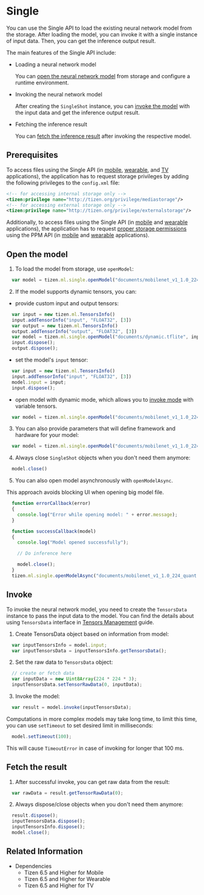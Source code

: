 # Single
You can use the Single API to load the existing neural network model from the storage. After loading the model, you can invoke it with a single instance of input data. Then, you can get the inference output result.

The main features of the Single API include:

- Loading a neural network model

  You can [open the neural network model](#open-the-model) from storage and configure a runtime environment.

- Invoking the neural network model

  After creating the `SingleShot` instance, you can [invoke the model](#invoke) with the input data and get the inference output result.

- Fetching the inference result

  You can [fetch the inference result](#fetch-the-result) after invoking the respective model.

## Prerequisites
To access files using the Single API (in [mobile](../../api/latest/device_api/mobile/tizen/ml_single.html), [wearable](../../api/latest/device_api/wearable/tizen/ml_single.html), and [TV](../../api/latest/device_api/tv/tizen/ml_single.html) applications), the application has to request storage privileges by adding the following privileges to the `config.xml` file:

```xml
<!-- for accessing internal storage only -->
<tizen:privilege name="http://tizen.org/privilege/mediastorage"/>
<!-- for accessing external storage only -->
<tizen:privilege name="http://tizen.org/privilege/externalstorage"/>
```

Additionally, to access files using the Single API (in [mobile](../../api/latest/device_api/mobile/tizen/ml_single.html) and [wearable](../../api/latest/device_api/wearable/tizen/ml_single.html) applications), the application has to request [proper storage permissions](../security/privacy-related-permissions.md) using the PPM API (in [mobile](../../api/latest/device_api/mobile/tizen/ppm.html) and [wearable](../../api/latest/device_api/wearable/tizen/ppm.html) applications).

## Open the model
1. To load the model from storage, use `openModel`:
```javascript
  var model = tizen.ml.single.openModel("documents/mobilenet_v1_1.0_224_quant.tflite");
```

2. If the model supports dynamic tensors, you can:

- provide custom input and output tensors:
```javascript
  var input = new tizen.ml.TensorsInfo()
  input.addTensorInfo("input", "FLOAT32", [3])
  var output = new tizen.ml.TensorsInfo()
  output.addTensorInfo("output", "FLOAT32", [3])
  var model = tizen.ml.single.openModel("documents/dynamic.tflite", input, output);
  input.dispose();
  output.dispose();
```

- set the model's `input` tensor:
```javascript
  var input = new tizen.ml.TensorsInfo()
  input.addTensorInfo("input", "FLOAT32", [3])
  model.input = input;
  input.dispose();
```

- open model with dynamic mode, which allows you to [invoke mode](#invoke) with variable tensors.

```javascript
  var model = tizen.ml.single.openModel("documents/mobilenet_v1_1.0_224_quant.tflite", null, null, "ANY", "ANY", true);
```

3. You can also provide parameters that will define framework and hardware for your model:

```javascript
  var model = tizen.ml.single.openModel("documents/mobilenet_v1_1.0_224_quant.tflite", null, null, "TENSORFLOW_LITE", "ANY");
```

4. Always close `SingleShot` objects when you don't need them anymore:

```javascript
  model.close()
```

5. You can also open model asynchronously with `openModelAsync`.

This approach avoids blocking UI when opening big model file.

```javascript
  function errorCallback(error)
  {
    console.log("Error while opening model: " + error.message);
  }

  function successCallback(model)
  {
    console.log("Model opened successfully");

    // Do inference here

    model.close();
  }
  tizen.ml.single.openModelAsync("documents/mobilenet_v1_1.0_224_quant.tflite", successCallback, errorCallback);
```

## Invoke
To invoke the neural network model, you need to create the `TensorsData` instance to pass the input data to the model.
You can find the details about using `TensorsData` interface in [Tensors Management](./tensors.md) guide.

1. Create TensorsData object based on information from model:

```javascript
  var inputTensorsInfo = model.input;
  var inputTensorsData = inputTensorsInfo.getTensorsData();
```

2. Set the raw data to `TensorsData` object:

```javascript
  // create or fetch data
  var inputData = new Uint8Array(224 * 224 * 3);
  inputTensorsData.setTensorRawData(0, inputData);
```

3. Invoke the model:

```javascript
  var result = model.invoke(inputTensorsData);
```

Computations in more complex models may take long time, to limit this time, you can use `setTimeout` to set desired limit in milliseconds:

```javascript
  model.setTimeout(100);
```

This will cause `TimeoutError` in case of invoking for longer that 100 ms.

## Fetch the result
1. After successful invoke, you can get raw data from the result:

```javascript
  var rawData = result.getTensorRawData(0);
```

2. Always dispose/close objects when you don't need them anymore:

```javascript
  result.dispose();
  inputTensorsData.dispose();
  inputTensorsInfo.dispose();
  model.close();
```

## Related Information
* Dependencies
  - Tizen 6.5 and Higher for Mobile
  - Tizen 6.5 and Higher for Wearable
  - Tizen 6.5 and Higher for TV

